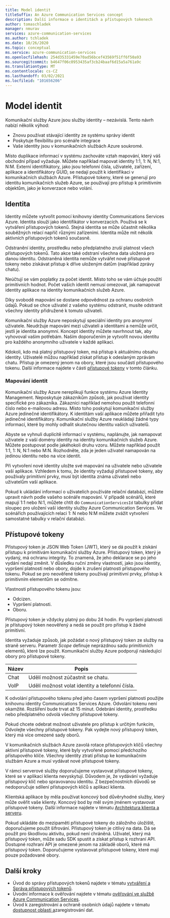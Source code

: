 ```yaml
---
title: Model identit
titleSuffix: An Azure Communication Services concept
description: Další informace o identitách a přístupových tokenech
author: tomaschladek
manager: nmurav
services: azure-communication-services
ms.author: tchladek
ms.date: 10/26/2020
ms.topic: conceptual
ms.service: azure-communication-services
ms.openlocfilehash: 254d35331459e70ad56bcef43569f51ff6f50a93
ms.sourcegitcommit: b4647f06c0953435af3cb24baaf6d15a5a761a9c
ms.translationtype: MT
ms.contentlocale: cs-CZ
ms.lasthandoff: 03/02/2021
ms.locfileid: "101656206"
---
```

# <a name="identity-model"></a>Model identit

Komunikační služby Azure jsou služby identity – nezávislá. Tento návrh nabízí několik výhod:

- Znovu používat stávající identity ze systému správy identit
- Poskytuje flexibilitu pro scénáře integrace
- Vaše identity jsou v komunikačních službách Azure soukromé.

Místo duplikace informací v systému zachováte vztah mapování, který váš obchodní případ vyžaduje. Můžete například mapovat identity 1:1, 1: N, N:1, N:M. Externí identifikátory, jako jsou telefonní čísla, uživatelé, zařízení, aplikace a identifikátory GUID, se nedají použít k identifikaci v komunikačních službách Azure. Přístupové tokeny, které se generují pro identitu komunikačních služeb Azure, se používají pro přístup k primitivním objektům, jako je konverzace nebo volání.

## <a name="identity"></a>Identita

Identity můžete vytvořit pomocí knihovny identity Communications Services Azure. Identita slouží jako identifikátor v konverzacích. Používá se k vytváření přístupových tokenů. Stejná identita se může účastnit několika souběžných relací napříč různými zařízeními. Identita může mít několik aktivních přístupových tokenů současně.

Odstranění identity, prostředku nebo předplatného zruší platnost všech přístupových tokenů. Tato akce také odstraní všechna data uložená pro danou identitu. Odstraněná identita nemůže vytvářet nové přístupové tokeny nebo získávat přístup k dříve uloženým datům (například zprávy chatu).

Neúčtují se vám poplatky za počet identit. Místo toho se vám účtuje použití primitivních hodnot. Počet vašich identit nemusí omezovat, jak namapovat identity aplikace na identity komunikačních služeb Azure.

Díky svobodě mapování se dostane odpovědnost za ochranu osobních údajů. Pokud se chce uživatel z vašeho systému odstranit, musíte odstranit všechny identity přidružené k tomuto uživateli.

Komunikační služby Azure neposkytují speciální identity pro anonymní uživatele. Neudržuje mapování mezi uživateli a identitami a nemůže určit, jestli je identita anonymní. Koncept identity můžete navrhnout tak, aby vyhovoval vašim potřebám. Naším doporučením je vytvořit novou identitu pro každého anonymního uživatele v každé aplikaci.

Kdokoli, kdo má platný přístupový token, má přístup k aktuálnímu obsahu identity. Uživatelé můžou například získat přístup k odeslaným zprávám chatu. Přístup je omezený jenom na obory, které jsou součástí přístupového tokenu. Další informace najdete v části [přístupové tokeny](#access-tokens) v tomto článku.

### <a name="identity-mapping"></a>Mapování identit

Komunikační služby Azure nereplikují funkce systému Azure Identity Management. Neposkytuje zákazníkům způsob, jak používat identity specifické pro zákazníka. Zákazníci například nemohou použít telefonní číslo nebo e-mailovou adresu. Místo toho poskytují komunikační služby Azure jedinečné identifikátory. K identitám vaší aplikace můžete přiřadit tyto jedinečné identifikátory. Komunikační služby Azure neukládají žádné typy informací, které by mohly odhalit skutečnou identitu vašich uživatelů.

Abyste se vyhnuli duplicitě informací v systému, naplánujte, jak namapovat uživatele z vaší domény identity na identity komunikačních služeb Azure. Můžete postupovat podle jakéhokoli druhu vzoru. Můžete například použít 1:1, 1: N, N:1 nebo M:N. Rozhodněte, zda je jeden uživatel namapován na jedinou identitu nebo na více identit.

Při vytvoření nové identity uložte své mapování na uživatele nebo uživatele vaší aplikace. Vzhledem k tomu, že identity vyžadují přístupové tokeny, aby používaly primitivní prvky, musí být identita známa uživateli nebo uživatelům vaší aplikace.

Pokud k ukládání informací o uživatelích používáte relační databázi, můžete upravit návrh podle vašeho scénáře mapování. V případě scénářů, které mapují 1:1 nebo N:1, můžete chtít do `CommunicationServicesId` tabulky přidat sloupec pro uložení vaší identity služby Azure Communication Services. Ve scénářích používajících relaci 1: N nebo N:M můžete zvážit vytvoření samostatné tabulky v relační databázi.

## <a name="access-tokens"></a>Přístupové tokeny

Přístupový token je JSON Web Token (JWT), který se dá použít k získání přístupu k primitivám komunikační služby Azure. Přístupový token, který je vydaný, má ochranu integrity. To znamená, že jeho deklarace se po jeho vydání nedají změnit. V důsledku ruční změny vlastností, jako jsou identity, vypršení platnosti nebo obory, dojde k zrušení platnosti přístupového tokenu. Pokud se pro neověřené tokeny používají primitivní prvky, přístup k primitivním elementům se odmítne.

Vlastnosti přístupového tokenu jsou:
* Odcizen.
* Vypršení platnosti.
* Oboru.

Přístupový token je vždycky platný po dobu 24 hodin. Po vypršení platnosti je přístupový token neověřený a nedá se použít pro přístup k žádné primitivní.

Identita vyžaduje způsob, jak požádat o nový přístupový token ze služby na straně serveru. Parametr *Scope* definuje neprázdnou sadu primitivních elementů, které lze použít. Komunikační služby Azure podporují následující obory pro přístupové tokeny.

|Název|Popis|
|---|---|
|Chat|  Udělí možnost zúčastnit se chatu.|
|VoIP|  Udělí možnost volat identity a telefonní čísla.|


K odvolání přístupového tokenu před jeho časem vypršení platnosti použijte knihovnu identity Communications Services Azure. Odvolání tokenu není okamžité. Rozšíření bude trvat až 15 minut. Odebrání identity, prostředku nebo předplatného odvolá všechny přístupové tokeny.

Pokud chcete odebrat možnost uživatele pro přístup k určitým funkcím, Odvolejte všechny přístupové tokeny. Pak vydejte nový přístupový token, který má více omezené sady oborů.

V komunikačních službách Azure zavolá rotace přístupových klíčů všechny aktivní přístupové tokeny, které byly vytvořené pomocí předchozího přístupového klíče. Všechny identity ztratí přístup ke komunikačním službám Azure a musí vydávat nové přístupové tokeny.

V rámci serverové služby doporučujeme vystavovat přístupové tokeny, které se v aplikaci klienta nevyskytují. Důvodem je, že vydávání vyžaduje přístupový klíč nebo spravovanou identitu. Z bezpečnostních důvodů se nedoporučuje sdílení přístupových klíčů s aplikací klienta.

Klientská aplikace by měla používat koncový bod důvěryhodné služby, který může ověřit vaše klienty. Koncový bod by měl svým jménem vystavovat přístupové tokeny. Další informace najdete v tématu [Architektura klienta a serveru](./client-and-server-architecture.md).

Pokud ukládáte do mezipaměti přístupové tokeny do záložního úložiště, doporučujeme použít šifrování. Přístupový token je citlivý na data. Dá se použít pro škodlivou aktivitu, pokud není chráněná. Uživatel, který má přístupový token, může sadu SDK spustit a získat přístup k rozhraní API. Dostupné rozhraní API je omezené jenom na základě oborů, které má přístupový token. Doporučujeme vystavovat přístupové tokeny, které mají pouze požadované obory.

## <a name="next-steps"></a>Další kroky

* Úvod do správy přístupových tokenů najdete v tématu [vytváření a Správa přístupových tokenů](../quickstarts/access-tokens.md).
* Úvodní informace k ověřování najdete v tématu [ověřování ve službě Azure Communication Services](./authentication.md).
* Úvod k zaregistrování a ochraně osobních údajů najdete v tématu [dostupnost oblasti a](./privacy.md)zaregistrování dat.
